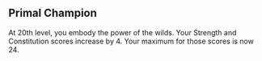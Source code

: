 ## Primal Champion
At 20th level, you embody the power of the wilds. Your Strength and Constitution scores increase by 4. Your maximum for those scores is now 24.

<!--

-<< CHANGES >>-
- none

-<< TODO >>-
- none

-<< COMMENTARY >>-
- none

-->
